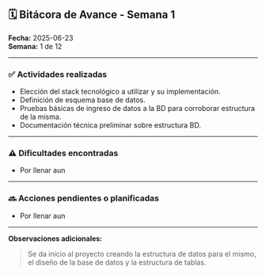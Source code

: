 ## 🗓 Bitácora de Avance - Semana 1

**Fecha:** 2025-06-23  
**Semana:** 1 de 12  

---

### ✅ Actividades realizadas

- Elección del stack tecnológico a utilizar y su implementación.
- Definición de esquema base de datos.
- Pruebas básicas de ingreso de datos a la BD para corroborar estructura de la misma.
- Documentación técnica preliminar sobre estructura BD.

---

### ⚠️ Dificultades encontradas

- Por llenar aun

---

### 🔜 Acciones pendientes o planificadas

- Por llenar aun

---

**Observaciones adicionales:**
> Se da inicio al proyecto creando la estructura de datos para el mismo, el diseño de la base de datos y la estructura de tablas.
